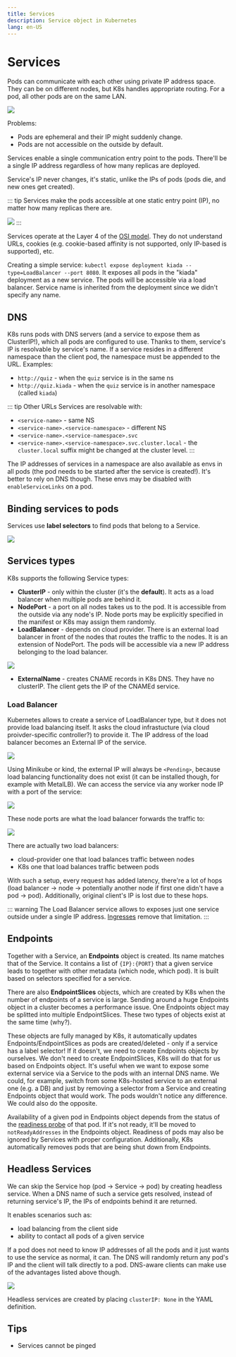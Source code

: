 ```yaml
---
title: Services
description: Service object in Kubernetes
lang: en-US
---
```


# Services

Pods can communicate with each other using private IP address space. They can be
on different nodes, but K8s handles appropriate routing. For a pod, all other
pods are on the same LAN.

![](./assets/pods-network-flat.png)

Problems:

- Pods are ephemeral and their IP might suddenly change.
- Pods are not accessible on the outside by default.

Services enable a single communication entry point to the pods. There'll be a
single IP address regardless of how many replicas are deployed.

Service's IP never changes, it's static, unlike the IPs of pods (pods die, and
new ones get created).

::: tip
Services make the pods accessible at one static entry point (IP), no matter how
many replicas there are.

![](./assets/k8s-service.png)
:::

Services operate at the Layer 4 of the [OSI
model](/technologies/networking/osi-model.md). They do not understand URLs, cookies
(e.g. cookie-based affinity is not supported, only IP-based is supported), etc.

Creating a simple service: `kubectl expose deployment kiada --type=LoadBalancer
--port 8080`. It exposes all pods in the "kiada" deployment as a new service.
The pods will be accessible via a load balancer. Service name is inherited from
the deployment since we didn't specify any name.

## DNS

K8s runs pods with DNS servers (and a service to expose them as ClusterIP!),
which all pods are configured to use. Thanks to them, service's IP is resolvable
by service's name. If a service resides in a different namespace than the client
pod, the namespace must be appended to the URL. Examples:

- `http://quiz` - when the `quiz` service is in the same ns
- `http://quiz.kiada` - when the `quiz` service is in another namespace (called
  `kiada`)

::: tip Other URLs
Services are resolvable with:

- `<service-name>` - same NS
- `<service-name>.<service-namespace>` - different NS
- `<service-name>.<service-namespace>.svc`
- `<service-name>.<service-namespace>.svc.cluster.local` - the `cluster.local`
   suffix might be changed at the cluster level.
:::

The IP addresses of services in a namespace are also available as envs in all
pods (the pod needs to be started after the service is created!). It's better to
rely on DNS though. These envs may be disabled with `enableServiceLinks` on a
pod.

## Binding services to pods

Services use **label selectors** to find pods that belong to a Service.

![](./assets/service-binding-to-pods.png)

## Services types

K8s supports the following Service types:

- **ClusterIP** - only within the cluster (it's the **default**). It acts as a
  load balancer when multiple pods are behind it.
- **NodePort** - a port on all nodes takes us to the pod. It is accessible from
  the outside via any node's IP. Node ports may be explicitly specified in the
  manifest or K8s may assign them randomly.
- **LoadBalancer** - depends on cloud provider. There is an external load
  balancer in front of the nodes that routes the traffic to the nodes. It is an
  extension of NodePort. The pods will be accessible via a new IP address
  belonging to the load balancer.

![](./assets/load-balancer-service.png)

- **ExternalName** - creates CNAME records in K8s DNS. They have no clusterIP.
  The client gets the IP of the CNAMEd service.

### Load Balancer

Kubernetes allows to create a service of LoadBalancer type, but it does not
provide load balancing itself. It asks the cloud infrastucture (via cloud
proivder-specific controller?) to provide it. The IP address of the load
balancer becomes an External IP of the service.

![](https://i.imgur.com/ClDDOJ7.png)

Using Minikube or kind, the external IP will always be `<Pending>`, because load
balancing functionality does not exist (it can be installed though, for example
with MetalLB). We can access the service via any worker node IP with a port of
the service:

![](https://i.imgur.com/TFPxmnh.png)

These node ports are what the load balancer forwards the traffic to:

![](https://i.imgur.com/xp9CneN.png)

There are actually two load balancers:

- cloud-provider one that load balances traffic between nodes
- K8s one that load balances traffic between pods

With such a setup, every request has added latency, there're a lot of hops (load
balancer -> node -> potentially another node if first one didn't have a pod ->
pod).
Additionally, original client's IP is lost due to these hops.

::: warning
The Load Balancer service allows to exposes just one service outside under a
single IP address. [Ingresses](./ingress.md) remove that limitation.
:::

## Endpoints

Together with a Service, an **Endpoints** object is created. Its name matches
that of the Service. It contains a list of `{IP}:{PORT}` that a given service
leads to together with other metadata (which node, which pod). It is built based
on selectors specified for a service.

There are also **EndpointSlices** objects, which are created by K8s when the
number of endpoints of a service is large. Sending around a huge Endpoints
object in a cluster becomes a performance issue. One Endpoints object may be
splitted into multiple EndpointSlices.
These two types of objects exist at the same time (why?).

These objects are fully managed by K8s, it automatically updates
Endpoints/EndpointSlices as pods are created/deleted - only if a service has a
label selector! If it doesn't, we need to create Endpoints objects by ourselves.
We don't need to create EndpointSlices, K8s will do that for us based on
Endpoints object. It's useful when we want to expose some external service via a
Service to the pods with an internal DNS name. We could, for example, switch
from some K8s-hosted service to an external one (e.g. a DB) and just by removing
a selector from a Service and creating Endpoints object that would work. The
pods wouldn't notice any difference. We could also do the opposite.

Availability of a given pod in Endpoints object depends from the status of the
[readiness probe](./pods.html#readiness-probe) of that pod. If it's not ready,
it'll be moved to `notReadyAddresses` in the Endpoints object. Readiness of pods
may also be ignored by Services with proper configuration. Additionally, K8s
automatically removes pods that are being shut down from Endpoints.

## Headless Services

We can skip the Service hop (pod -> Service -> pod) by creating headless
service. When a DNS name of such a service gets resolved, instead of returning
service's IP, the IPs of endpoints behind it are returned.

It enables scenarios such as:
- load balancing from the client side
- ability to contact all pods of a given service

If a pod does not need to know IP addresses of all the pods and it just wants to
use the service as normal, it can. The DNS will randomly return any pod's IP and
the client will talk directly to a pod. DNS-aware clients can make use of the
advantages listed above though.

![](./assets/headless-services.png)

Headless services are created by placing `clusterIP: None` in the YAML definition.

## Tips

- Services cannot be pinged
